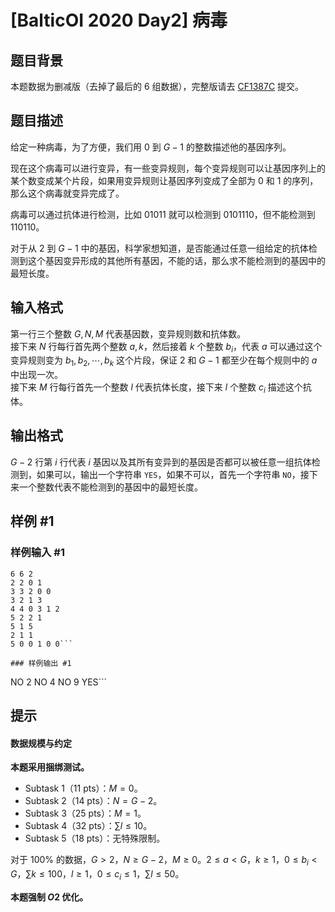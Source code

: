 # [BalticOI 2020 Day2] 病毒

## 题目背景

本题数据为删减版（去掉了最后的 $6$ 组数据），完整版请去 [CF1387C](https://www.luogu.com.cn/problem/CF1387C) 提交。

## 题目描述

给定一种病毒，为了方便，我们用 $0$ 到 $G-1$ 的整数描述他的基因序列。

现在这个病毒可以进行变异，有一些变异规则，每个变异规则可以让基因序列上的某个数变成某个片段，如果用变异规则让基因序列变成了全部为 $0$ 和 $1$ 的序列，那么这个病毒就变异完成了。

病毒可以通过抗体进行检测，比如 $01011$ 就可以检测到 $0101110$，但不能检测到 $110110$。

对于从 $2$ 到 $G-1$ 中的基因，科学家想知道，是否能通过任意一组给定的抗体检测到这个基因变异形成的其他所有基因，不能的话，那么求不能检测到的基因中的最短长度。

## 输入格式

第一行三个整数 $G,N,M$ 代表基因数，变异规则数和抗体数。        
接下来 $N$ 行每行首先两个整数 $a,k$，然后接着 $k$ 个整数 $b_i$，代表 $a$ 可以通过这个变异规则变为 $b_1,b_2,\cdots,b_k$ 这个片段，保证 $2$ 和 $G-1$ 都至少在每个规则中的 $a$ 中出现一次。       
接下来 $M$ 行每行首先一个整数 $l$ 代表抗体长度，接下来 $l$ 个整数 $c_i$ 描述这个抗体。

## 输出格式

$G-2$ 行第 $i$ 行代表 $i$ 基因以及其所有变异到的基因是否都可以被任意一组抗体检测到，如果可以，输出一个字符串 `YES`，如果不可以，首先一个字符串 `NO`，接下来一个整数代表不能检测到的基因中的最短长度。

## 样例 #1

### 样例输入 #1
```
6 6 2
2 2 0 1
3 3 2 0 0
3 2 1 3
4 4 0 3 1 2
5 2 2 1
5 1 5
2 1 1
5 0 0 1 0 0```

### 样例输出 #1

```
NO 2
NO 4
NO 9
YES```

## 提示

#### 数据规模与约定

**本题采用捆绑测试。**

- Subtask 1（11 pts）：$M=0$。
- Subtask 2（14 pts）：$N = G-2$。
- Subtask 3（25 pts）：$M=1$。
- Subtask 4（32 pts）：$\sum l \le 10$。
- Subtask 5（18 pts）：无特殊限制。

对于 $100\%$ 的数据，$G > 2$，$N \ge G-2$，$M \ge 0$。$2 \le a <G$，$k \ge 1$，$0 \le b_i<G$，$\sum k \le 100$，$l \ge 1$，$0 \le c_i \le 1$，$\sum l\le 50$。

**本题强制 $O2$ 优化。**
